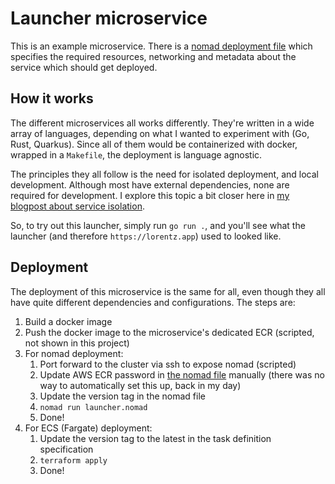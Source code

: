 # Launcher microservice

This is an example microservice.
There is a [nomad deployment file](./launcher.nomad) which specifies the required resources, networking and metadata about the service which should get deployed.

## How it works
The different microservices all works differently.
They're written in a wide array of languages, depending on what I wanted to experiment with (Go, Rust, Quarkus).
Since all of them would be containerized with docker, wrapped in a `Makefile`, the deployment is language agnostic.

The principles they all follow is the need for isolated deployment, and local development.
Although most have external dependencies, none are required for development.
I explore this topic a bit closer here in [my blogpost about service isolation](https://lorentz.app/blog-item.html?id=service-isolation).

So, to try out this launcher, simply run `go run .`, and you'll see what the launcher (and therefore `https://lorentz.app`) used to looked like.

## Deployment

The deployment of this microservice is the same for all, even though they all have quite different dependencies and configurations. The steps are:

1. Build a docker image
1. Push the docker image to the microservice's dedicated ECR (scripted, not shown in this project)
1. For nomad deployment:
    1. Port forward to the cluster via ssh to expose nomad (scripted)
    1. Update AWS ECR password in [the nomad file](./launcher.nomad) manually (there was no way to automatically set this up, back in my day)
    1. Update the version tag in the nomad file
    1. `nomad run launcher.nomad`
    1. Done!
1. For ECS (Fargate) deployment:
    1. Update the version tag to the latest in the task definition specification
    1. `terraform apply`
    1. Done!
